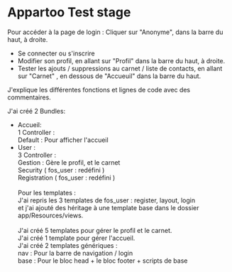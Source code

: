 Appartoo Test stage
=========

Pour accéder à la page de login : Cliquer sur "Anonyme", dans la barre du haut, à droite.
- Se connecter ou s'inscrire
- Modifier son profil, en allant sur "Profil" dans la barre du haut, à droite.
- Tester les ajouts / suppressions au carnet / liste de contacts, en allant sur "Carnet" , en dessous de "Accueuil" dans la barre du haut.

J'explique les différentes fonctions et lignes de code avec des commentaires. <br />

J'ai créé 2 Bundles:
- Accueil:<br />
    1 Controller : <br />
        Default : Pour afficher l'accueil<br />
- User : <br />
    3 Controller : <br />
      Gestion : Gère le profil, et le carnet<br />
      Security ( fos_user : redéfini )<br />
      Registration ( fos_user : redéfini )
<br /> <br />
Pour les templates : <br />
J'ai repris les 3 templates de fos_user : register, layout, login <br />et j'ai ajouté des héritage à une template base dans le dossier app/Resources/views. <br /> <br />
J'ai créé 5 templates pour gérer le profil et le carnet. <br />
J'ai créé 1 template pour gérer l'accueil. <br />
J'ai créé 2 templates génériques : <br />
nav : Pour la barre de navigation / login <br />
base : Pour le bloc head + le bloc footer + scripts de base
